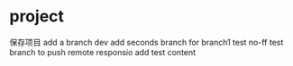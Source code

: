 # project
保存项目
add a branch dev
add seconds branch for branch1
test no-ff
test branch to push remote responsio
add test content